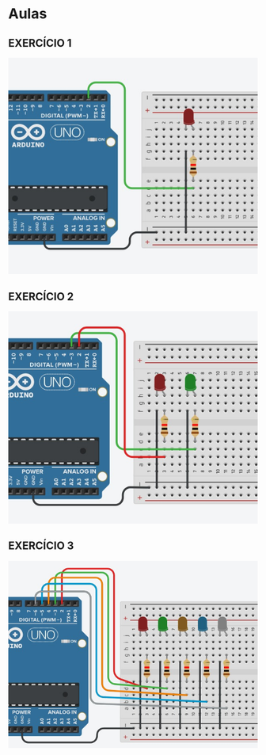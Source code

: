 # Aulas
## EXERCÍCIO 1
![](https://github.com/IasminPakai/Aulas/blob/main/ex1.jpg)

## EXERCÍCIO 2
![](https://github.com/IasminPakai/Aulas/blob/main/ex2.jpg)

## EXERCÍCIO 3
![](https://github.com/IasminPakai/Aulas/blob/main/ex3.jpg)
